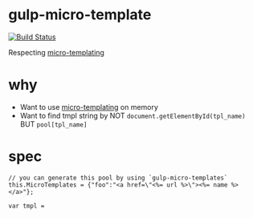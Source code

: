 gulp-micro-template
===================

[![Build Status](https://travis-ci.org/otiai10/micro-templates.svg?branch=master)](https://travis-ci.org/otiai10/micro-templates)

Respecting [micro-templating](http://ejohn.org/blog/javascript-micro-templating/)

# why

- Want to use [micro-templating](http://ejohn.org/blog/javascript-micro-templating/) on memory
- Want to find tmpl string by NOT `document.getElementById(tpl_name)` BUT `pool[tpl_name]`

# spec

```
// you can generate this pool by using `gulp-micro-templates`
this.MicroTemplates = {"foo":"<a href=\"<%= url %>\"><%= name %></a>"};

var tmpl = 
```
